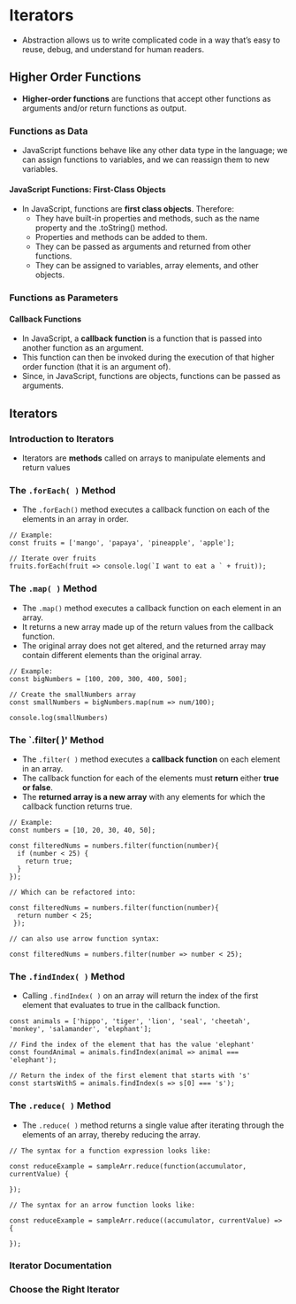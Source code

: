 # Iterators
- Abstraction allows us to write complicated code in a way that’s easy to reuse, debug, and understand for human readers.

## Higher Order Functions
- **Higher-order functions** are functions that accept other functions as arguments and/or return functions as output. 

### Functions as Data
- JavaScript functions behave like any other data type in the language; we can assign functions to variables, and we can reassign them to new variables.

#### JavaScript Functions: First-Class Objects
- In JavaScript, functions are **first class objects**. Therefore:
  * They have built-in properties and methods, such as the name property and the .toString() method.
  * Properties and methods can be added to them.
  * They can be passed as arguments and returned from other functions.
  * They can be assigned to variables, array elements, and other objects.

### Functions as Parameters
#### Callback Functions
- In JavaScript, a **callback function** is a function that is passed into another function as an argument. 
- This function can then be invoked during the execution of that higher order function (that it is an argument of).
- Since, in JavaScript, functions are objects, functions can be passed as arguments.

## Iterators
### Introduction to Iterators
- Iterators are **methods** called on arrays to manipulate elements and return values

### The `.forEach( )` Method
- The `.forEach()` method executes a callback function on each of the elements in an array in order.
```
// Example:
const fruits = ['mango', 'papaya', 'pineapple', 'apple'];

// Iterate over fruits
fruits.forEach(fruit => console.log(`I want to eat a ` + fruit));
``` 

### The `.map( )` Method
- The `.map()` method executes a callback function on each element in an array. 
- It returns a new array made up of the return values from the callback function.
- The original array does not get altered, and the returned array may contain different elements than the original array.

```
// Example:
const bigNumbers = [100, 200, 300, 400, 500];

// Create the smallNumbers array
const smallNumbers = bigNumbers.map(num => num/100);

console.log(smallNumbers)
```

### The `.filter( )' Method
- The `.filter( )` method executes a **callback function** on each element in an array. 
- The callback function for each of the elements must **return** either **true or false**. 
- The **returned array is a new array** with any elements for which the callback function returns true.

```
// Example: 
const numbers = [10, 20, 30, 40, 50];
 
const filteredNums = numbers.filter(function(number){
  if (number < 25) {
    return true;
  }
});
```
```
// Which can be refactored into:

const filteredNums = numbers.filter(function(number){
  return number < 25;
 });
```
```
// can also use arrow function syntax:

const filteredNums = numbers.filter(number => number < 25);
```

### The `.findIndex( )` Method
-  Calling `.findIndex( )` on an array will return the index of the first element that evaluates to true in the callback function.

```
const animals = ['hippo', 'tiger', 'lion', 'seal', 'cheetah', 'monkey', 'salamander', 'elephant'];

// Find the index of the element that has the value 'elephant'
const foundAnimal = animals.findIndex(animal => animal === 'elephant');

// Return the index of the first element that starts with 's'
const startsWithS = animals.findIndex(s => s[0] === 's');
```

### The `.reduce( )` Method
- The `.reduce( )` method returns a single value after iterating through the elements of an array, thereby reducing the array. 
```
// The syntax for a function expression looks like:

const reduceExample = sampleArr.reduce(function(accumulator, currentValue) {
 
});
```

```
// The syntax for an arrow function looks like:

const reduceExample = sampleArr.reduce((accumulator, currentValue) => {
 
});
```

### Iterator Documentation

### Choose the Right Iterator

